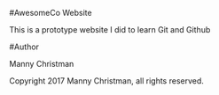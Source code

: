 #AwesomeCo Website

This is a prototype website I did to learn Git and Github

#Author

Manny Christman

Copyright 2017 Manny Christman, all rights reserved.